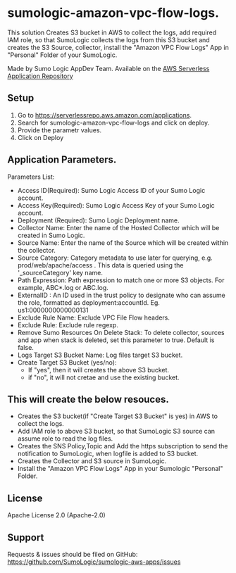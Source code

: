 # sumologic-amazon-vpc-flow-logs.

This solution Creates S3 bucket in AWS to collect the logs, add required IAM role, so that SumoLogic collects the logs from this S3 bucket and creates the S3 Source, collector, install the "Amazon VPC Flow Logs" App in "Personal" Folder of your SumoLogic.

Made by Sumo Logic AppDev Team. Available on the [AWS Serverless Application Repository](https://aws.amazon.com/serverless)

## Setup
1. Go to https://serverlessrepo.aws.amazon.com/applications.
2. Search for sumologic-amazon-vpc-flow-logs and click on deploy.
4. Provide the parametr values.
5. Click on Deploy

## Application Parameters.
Parameters List:

- Access ID(Required): Sumo Logic Access ID of your Sumo Logic account.
- Access Key(Required): Sumo Logic Access Key of your Sumo Logic account.
- Deployment (Required): Sumo Logic Deployment name.
- Collector Name: Enter the name of the Hosted Collector which will be created in Sumo Logic.
- Source Name: Enter the name of the Source which will be created within the collector.
- Source Category: Category metadata to use later for querying, e.g. prod/web/apache/access . This data is queried using the '_sourceCategory' key name.
- Path Expression: Path expression to match one or more S3 objects. For example, ABC*.log or ABC.log.
- ExternalID : An ID used in the trust policy to designate who can assume the role, formatted as deployment:accountId. Eg. us1:0000000000000131
- Exclude Rule Name: Exclude VPC File Flow headers.
- Exclude Rule: Exclude rule regexp.
- Remove Sumo Resources On Delete Stack: To delete collector, sources and app when stack is deleted, set this parameter to true. Default is false.
- Logs Target S3 Bucket Name: Log files target S3 bucket.
- Create Target S3 Bucket (yes/no): 
    - If "yes", then it will creates the above S3 bucket.
    - if "no", it will not cretae and use the existing bucket.

## This will create the below resouces.
- Creates the S3 bucket(if "Create Target S3 Bucket" is yes) in AWS to collect the logs.
- Add IAM role to above S3 bucket, so that SumoLogic S3 source can assume role to read the log files.
- Creates the SNS Policy,Topic and Add the https subscription to send the notification to SumoLogic, when logfile is added to S3 bucket.
- Creates the Collector and S3 source in SumoLogic.
- Install the "Amazon VPC Flow Logs" App in your Sumologic "Personal" Folder.
## License

Apache License 2.0 (Apache-2.0)


## Support
Requests & issues should be filed on GitHub: https://github.com/SumoLogic/sumologic-aws-apps/issues




